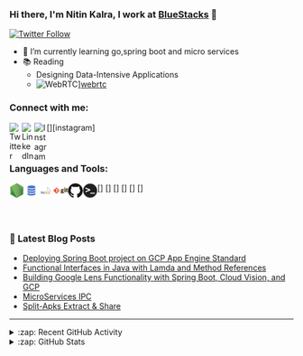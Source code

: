 ### Hi there, I'm Nitin Kalra, I work at [BlueStacks][bluestacksWebsite] 👋

[![Twitter Follow](https://img.shields.io/twitter/follow/nkalra0123?color=1DA1F2&logo=twitter&style=for-the-badge)](https://twitter.com/intent/follow?original_referer=https%3A%2F%2Fgithub.com%2Fnkalra0123&screen_name=nkalra0123)

- 🌱 I’m currently learning go,spring boot and micro services
- 📚 Reading 
    * Designing Data-Intensive Applications
    * <img alt="WebRTC" width="100px" src="https://www.gstatic.com/devrel-devsite/prod/vf2803d8fceba443283ee4e8627acfcc1365957a4f42d24f2965d2cb7faab19ba/webrtc/images/lockup.svg" />][webrtc]


### Connect with me:

[<img align="left" alt="Twitter" width="22px" src="https://cdn.jsdelivr.net/npm/simple-icons@v3/icons/twitter.svg" />][twitter]
[<img align="left" alt="LinkedIn" width="22px" src="https://cdn.jsdelivr.net/npm/simple-icons@v3/icons/linkedin.svg" />][linkedin]
[<img align="left" alt="Instagram" width="22px" src="https://cdn.jsdelivr.net/npm/simple-icons@v3/icons/instagram.svg" />][instagram]

<br />

### Languages and Tools:

[<img align="left" alt="Node.js" width="26px" src="https://raw.githubusercontent.com/github/explore/80688e429a7d4ef2fca1e82350fe8e3517d3494d/topics/nodejs/nodejs.png" />]
[<img align="left" alt="SQL" width="26px" src="https://raw.githubusercontent.com/github/explore/80688e429a7d4ef2fca1e82350fe8e3517d3494d/topics/sql/sql.png" />]
[<img align="left" alt="MySQL" width="26px" src="https://raw.githubusercontent.com/github/explore/80688e429a7d4ef2fca1e82350fe8e3517d3494d/topics/mysql/mysql.png" />]
[<img align="left" alt="Git" width="26px" src="https://raw.githubusercontent.com/github/explore/80688e429a7d4ef2fca1e82350fe8e3517d3494d/topics/git/git.png" />]
[<img align="left" alt="GitHub" width="26px" src="https://raw.githubusercontent.com/github/explore/78df643247d429f6cc873026c0622819ad797942/topics/github/github.png" />]
[<img align="left" alt="Terminal" width="26px" src="https://raw.githubusercontent.com/github/explore/80688e429a7d4ef2fca1e82350fe8e3517d3494d/topics/terminal/terminal.png" />]

<br />
<br />

### 📕 Latest Blog Posts

<!-- BLOG-POST-LIST:START -->
- [Deploying Spring Boot project on GCP App Engine Standard](https://medium.com/@nkalra0123/deploying-spring-boot-project-on-gcp-app-engine-standard-4dfd5b169714?source=rss-c6ece434da22------2)
- [Functional Interfaces in Java with Lamda and Method References](https://medium.com/@nkalra0123/functional-interfaces-in-java-with-lamda-and-method-references-53a6c7af4e97?source=rss-c6ece434da22------2)
- [Building Google Lens Functionality with Spring Boot, Cloud Vision, and GCP](https://medium.com/@nkalra0123/building-google-lens-functionality-with-spring-boot-cloud-vision-and-gcp-2e69226d80f3?source=rss-c6ece434da22------2)
- [MicroServices IPC](https://medium.com/@nkalra0123/microservices-ipc-a55598e11f2?source=rss-c6ece434da22------2)
- [Split-Apks Extract & Share](https://medium.com/@nkalra0123/split-apks-extract-share-1c07109184ef?source=rss-c6ece434da22------2)
<!-- BLOG-POST-LIST:END -->

---

<details>
  <summary>:zap: Recent GitHub Activity</summary>
  
<!--START_SECTION:activity-->
<!--END_SECTION:activity-->

</details>

<details>
  <summary>:zap: GitHub Stats</summary>

  <img align="left" alt="My GitHub Stats" src="https://github-readme-stats.vercel.app/api?username=nkalra0123&show_icons=true&hide_border=true" />

</details>

[bluestacksWebsite]: https://bluestacks.com
[twitter]: https://twitter.com/nkalra0123
[webrtc]: https://webrtc.org/
[linkedin]: https://linkedin.com/in/nitin-kalra-b5480947
